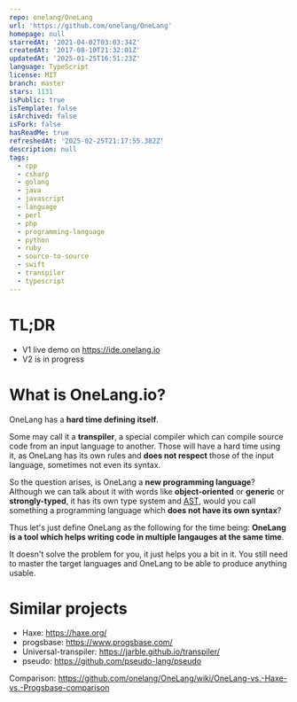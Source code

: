 ```yaml
---
repo: onelang/OneLang
url: 'https://github.com/onelang/OneLang'
homepage: null
starredAt: '2021-04-02T03:03:34Z'
createdAt: '2017-08-10T21:32:01Z'
updatedAt: '2025-01-25T16:51:23Z'
language: TypeScript
license: MIT
branch: master
stars: 1131
isPublic: true
isTemplate: false
isArchived: false
isFork: false
hasReadMe: true
refreshedAt: '2025-02-25T21:17:55.382Z'
description: null
tags:
  - cpp
  - csharp
  - golang
  - java
  - javascript
  - language
  - perl
  - php
  - programming-language
  - python
  - ruby
  - source-to-source
  - swift
  - transpiler
  - typescript
---
```


# TL;DR
 - V1 live demo on https://ide.onelang.io
 - V2 is in progress
 
# What is OneLang.io?

OneLang has a **hard time defining itself**.

Some may call it a **transpiler**, a special compiler which can compile source code from an input language to another. Those will have a hard time using it, as OneLang has its own rules and **does not respect** those of the input language, sometimes not even its syntax.

So the question arises, is OneLang a **new programming language**? Although we can talk about it with words like **object-oriented** or **generic** or **strongly-typed**, it has its own type system and [AST](https://en.wikipedia.org/wiki/Abstract_syntax_tree), would you call something a programming language which **does not have its own syntax**?

Thus let's just define OneLang as the following for the time being: **OneLang is a tool which helps writing code in multiple langauges at the same time**.

It doesn't solve the problem for you, it just helps you a bit in it. You still need to master the target languages and OneLang to be able to produce anything usable.

# Similar projects

* Haxe: https://haxe.org/
* progsbase: https://www.progsbase.com/
* Universal-transpiler: https://jarble.github.io/transpiler/
* pseudo: https://github.com/pseudo-lang/pseudo

Comparison: https://github.com/onelang/OneLang/wiki/OneLang-vs.-Haxe-vs.-Progsbase-comparison
